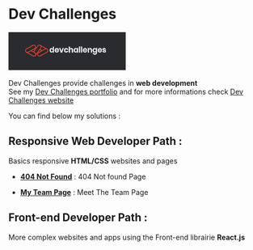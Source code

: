 # Dev Challenges

![](logo-dev-challenges.png)

Dev Challenges provide challenges in **web development**   
See my [Dev Challenges portfolio](https://portfolio.devchallenges.io/zathio) and for more informations check [Dev Challenges website](https://devchallenges.io/)

You can find below my solutions :

## Responsive Web Developer Path :

Basics responsive **HTML/CSS** websites and pages

- [**404 Not Found**](https://github.com/zathio/dev-challenges/tree/master/responsive-path/404-not-found) : 404 Not found Page

- [**My Team Page**](https://github.com/zathio/dev-challenges/tree/master/responsive-path/my-team-page) : Meet The Team Page

## Front-end Developer Path :

More complex websites and apps using the Front-end librairie **React.js**